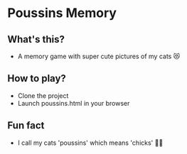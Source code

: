 # Poussins Memory

## What's this?

- A memory game with super cute pictures of my cats 😻

## How to play?

- Clone the project
- Launch poussins.html in your browser

## Fun fact

- I call my cats 'poussins' which means 'chicks' 🐣🐤